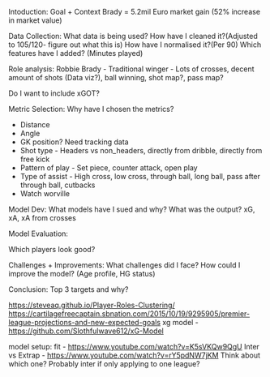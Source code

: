 Intoduction:
Goal + Context
Brady = 5.2mil Euro market gain (52% increase in market value)

Data Collection:
What data is being used? How have I cleaned it?(Adjusted to 105/120- figure out what this is) How have I normalised it?(Per 90) Which features have I added? (Minutes played)

Role analysis:
Robbie Brady - Traditional winger - Lots of crosses, decent amount of shots (Data viz?), ball winning,  shot map?, pass map?

Do I want to include xGOT?

Metric Selection:
Why have I chosen the metrics?
- Distance
- Angle
- GK position? Need tracking data
- Shot type - Headers vs non_headers, directly from dribble, directly from free kick 
- Pattern of play - Set piece, counter attack, open play
- Type of assist - High cross, low cross, through ball, long ball, pass after through ball, cutbacks
- Watch worville

Model Dev:
What models have I sued and why? What was the output?
xG, xA, xA from crosses

Model Evaluation:


Which players look good?


Challenges + Improvements:
What challenges did I face? How could I improve the model? (Age profile, HG status)

Conclusion:
Top 3 targets and why?


https://steveaq.github.io/Player-Roles-Clustering/
https://cartilagefreecaptain.sbnation.com/2015/10/19/9295905/premier-league-projections-and-new-expected-goals
xg model - https://github.com/Slothfulwave612/xG-Model

model setup:
fit - https://www.youtube.com/watch?v=K5sVKQw9QgU
Inter vs Extrap - https://www.youtube.com/watch?v=rY5pdNW7jKM
Think about which one? Probably inter if only applying to one league?